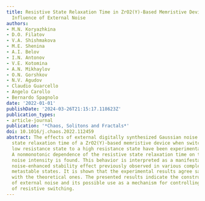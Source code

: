 ```yaml
---
title: Resistive State Relaxation Time in ZrO2(Y)-Based Memristive Devices under the
  Influence of External Noise
authors:
- M.N. Koryazhkina
- D.O. Filatov
- V.A. Shishmakova
- M.E. Shenina
- A.I. Belov
- I.N. Antonov
- V.E. Kotomina
- A.N. Mikhaylov
- O.N. Gorshkov
- N.V. Agudov
- Claudio Guarcello
- Angelo Carollo
- Bernardo Spagnolo
date: '2022-01-01'
publishDate: '2024-03-26T21:15:17.118623Z'
publication_types:
- article-journal
publication: '*Chaos, Solitons and Fractals*'
doi: 10.1016/j.chaos.2022.112459
abstract: The effects of external digitally synthesized Gaussian noise on the resistive
  state relaxation time of a ZrO2(Y)-based memristive device when switching from a
  low resistance state to a high resistance state have been experimentally investigated.
  A nonmonotonic dependence of the resistive state relaxation time on the external
  noise intensity is found. This behavior is interpreted as a manifestation of the
  noise-enhanced stability effect previously observed in various complex systems with
  metastable states. It is shown that the experimental results agree satisfactorily
  with the theoretical ones. The presented results indicate the constructive role
  of external noise and its possible use as a mechanism for controlling the kinetics
  of resistive switching.
---
```

